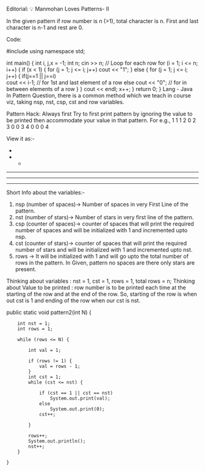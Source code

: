 Editorial: 💡 Manmohan Loves Patterns- II

In the given pattern if row number is n (>1), total character is n. First and last character is n-1 and rest are 0.

Code:

#include <iostream>
using namespace std;

int main()
{
    int i, j,x = -1;
    int n;
    cin >> n;
    // Loop for each row
    for (i = 1; i <= n; i++)
    {
        if (x < 1)
        {
            for (j = 1; j <= i; j++)
                cout << "1";
        }
        else
        {
           for (j = 1; j <= i; j++)
           {
               if(j==1 || j==i)     
                cout << i-1;        // for 1st and last element of a row
               else
                cout << "0";        // for in between elements of a row
           }
        }
        cout << endl;
        x++;
    }
    return 0;
}
Lang - Java
In Pattern Question, there is a common method which we teach in course viz, taking nsp, nst, csp, cst and row variables.

Pattern Hack: Always first Try to first print pattern by ignoring the value to be printed then accommodate your value in that pattern. For e.g.,
1
1 1
2 0 2
3 0 0 3
4 0 0 0 4

View it as:-


*
* *
* * *
* * * *  
* * * * *
Short Info about the variables:-


1. nsp (number of spaces)-> Number of spaces in very First Line of the pattern.
2. nst (number of stars)-> Number of stars in very first line of the pattern.
3. csp (counter of spaces)-> counter of spaces that will print the required number of spaces and will be initialized with 1 and incremented upto nsp.
4. cst (counter of stars)->  counter of spaces that will print the required number of stars and will be initialized with 1 and incremented upto nst.
5. rows -> It will be initialized with 1 and will go upto the total number of rows in the pattern.
In Given, pattern no spaces are there only stars are present.

Thinking about variables : nst = 1, cst = 1, rows = 1, total rows = n;
Thinking about Value to be printed : row number is to be printed each time at the starting of the row and at the end of the row. So, starting of the row is when out cst is 1 and ending of the row when our cst is nst.

  public static void pattern2(int N) {

        int nst = 1;
        int rows = 1;

        while (rows <= N) {

            int val = 1;

            if (rows != 1) {
                val = rows - 1;
            }
            int cst = 1;
            while (cst <= nst) {

                if (cst == 1 || cst == nst)
                    System.out.print(val);
                else
                    System.out.print(0);
                cst++;

            }

            rows++;
            System.out.println();
            nst++;
        }

    }